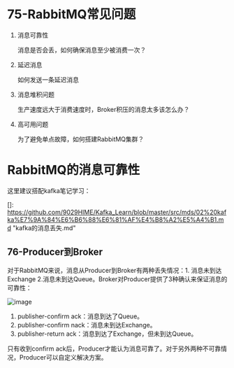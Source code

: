 # 75-RabbitMQ常见问题

1. 消息可靠性

   消息是否会丢，如何确保消息至少被消费一次？

2. 延迟消息

   如何发送一条延迟消息

3. 消息堆积问题

   生产速度远大于消费速度时，Broker积压的消息太多该怎么办？

4. 高可用问题

   为了避免单点故障，如何搭建RabbitMQ集群？

# RabbitMQ的消息可靠性

这里建议搭配kafka笔记学习：

[]: https://github.com/9029HIME/Kafka_Learn/blob/master/src/mds/02%20kafka%E7%9A%84%E6%B6%88%E6%81%AF%E4%B8%A2%E5%A4%B1.md	"kafka的消息丢失.md"

## 76-Producer到Broker

对于RabbitMQ来说，消息从Producer到Broker有两种丢失情况：1. 消息未到达Exchange 2.消息未到达Queue。Broker对Producer提供了3种确认来保证消息的可靠性：

![image](https://user-images.githubusercontent.com/48977889/173288428-365780d2-2d1f-441c-8d3d-8ec0302c8d1b.png)

1. publisher-confirm ack：消息到达了Queue。
2. publisher-confirm nack：消息未到达Exchange。
3. publisher-return ack：消息到达了Exchange，但未到达Queue。

只有收到confirm ack后，Producer才能认为消息可靠了。对于另外两种不可靠情况，Producer可以自定义解决方案。